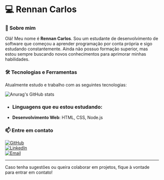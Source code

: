 # 💻 Rennan Carlos

### 🚀 Sobre mim
Olá! Meu nome é **Rennan Carlos**. Sou um estudante de desenvolvimento de software que começou a aprender programação por conta própria e sigo estudando constantemente. Ainda não possuo formação superior, mas estou sempre buscando novos conhecimentos para aprimorar minhas habilidades.

### 🛠️ Tecnologias e Ferramentas
Atualmente estudo e trabalho com as seguintes tecnologias:

![Anurag's GitHub stats](https://github-readme-stats.vercel.app/api?username=zzNanz&show_icons=true&theme=merko)


- ### Linguagens que eu estou estudando: 
- **Desenvolvimento Web**: HTML, CSS, Node.js

### 📫 Entre em contato
[![GitHub](https://img.shields.io/badge/GitHub-000?style=for-the-badge&logo=github&logoColor=white)](https://github.com/seuusuario)  
[![LinkedIn](https://img.shields.io/badge/LinkedIn-0077B5?style=for-the-badge&logo=linkedin&logoColor=white)](https://linkedin.com/in/seuusuario)  
[![Email](https://img.shields.io/badge/Email-D14836?style=for-the-badge&logo=gmail&logoColor=white)](mailto:seuemail@gmail.com)

---

Caso tenha sugestões ou queira colaborar em projetos, fique à vontade para entrar em contato!

